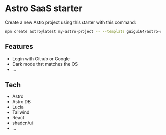 # Astro SaaS starter

Create a new Astro project using this starter with this command:

```bash
npm create astro@latest my-astro-project -- --template guigui64/astro-saas-starter
```

## Features

- Login with Github or Google
- Dark mode that matches the OS
- ...

## Tech

- Astro
- Astro DB
- Lucia
- Tailwind
- React
- shadcn/ui
- ...

